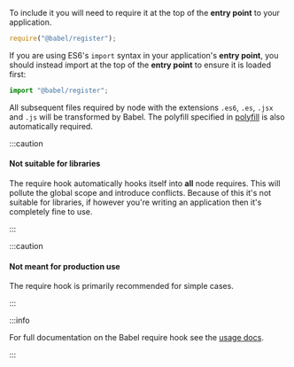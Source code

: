 To include it you will need to require it at the top of the **entry point**
to your application.

```js title="JavaScript"
require("@babel/register");
```

If you are using ES6's `import` syntax in your application's **entry point**, you
should instead import at the top of the **entry point** to ensure it is loaded first:

```js title="JavaScript"
import "@babel/register";
```

All subsequent files required by node with the extensions `.es6`, `.es`, `.jsx` and `.js` will be transformed by Babel. The polyfill specified in [polyfill](/docs/usage/polyfill/) is also automatically required.

:::caution
  <h4>Not suitable for libraries</h4>
  <p>
    The require hook automatically hooks itself into <strong>all</strong> node requires. This will pollute the global scope and introduce conflicts. Because of this it's not suitable for libraries, if however you're writing an application then it's completely fine to use.
  </p>
:::

:::caution
  <h4>Not meant for production use</h4>
  <p>
    The require hook is primarily recommended for simple cases.
  </p>
:::

:::info
  <p>
    For full documentation on the Babel require hook see the <a href="/docs/usage/require/">usage docs</a>.
  </p>
:::
